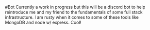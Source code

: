 #Bot
Currently a work in progress but this will be a discord bot to help reintroduce me and my friend to the fundamentals of some full stack infrastructure. I am rusty when it comes to some of these tools like MongoDB and node w/ express. Cool!